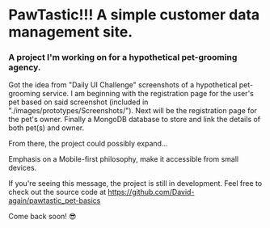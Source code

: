 # PawTastic!!! A simple customer data management site.
### A project I'm working on for a hypothetical pet-grooming agency.

Got the idea from "Daily UI Challenge" screenshots of a hypothetical pet-grooming service.
I am beginning with the registration page for the user's pet based on said screenshot (included in "./images/prototypes/Screenshots/").
Next will be the registration page for the pet's owner.
Finally a MongoDB database to store and link the details of both pet(s) and owner.

From there, the project could possibly expand... 

Emphasis on a Mobile-first philosophy, make it accessible from small devices.

If you're seeing this message, the project is still in development.  Feel free to check out the source code at https://github.com/David-again/pawtastic_pet-basics

Come back soon! 😎

<!-- ### Status update: 15Jan2021 @1819EST -->
<!-- The 'Nav' section of the 'Pet basics' page is 80% completed...
Outstanding:
    Vertical progress bar to the left of page navigators.
    Will be done alongside the JavaScript section. -->